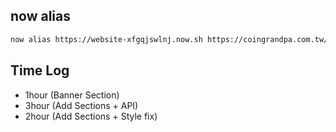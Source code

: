 ## now alias
```sh
now alias https://website-xfgqjswlnj.now.sh https://coingrandpa.com.tw/
```

## Time Log
  - 1hour (Banner Section)
  - 3hour (Add Sections + API)
  - 2hour (Add Sections + Style fix)
